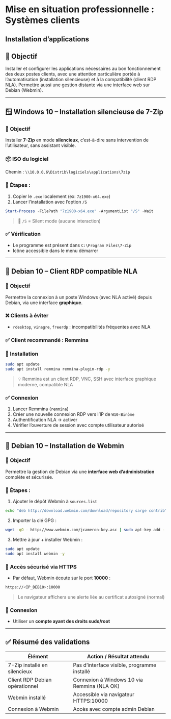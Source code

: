 # Mise en situation professionnelle : Systèmes clients

## Installation d’applications
## 🧱 Objectif

Installer et configurer les applications nécessaires au bon fonctionnement des deux postes clients, avec une attention particulière portée à l’automatisation (installation silencieuse) et à la compatibilité (client RDP NLA). Permettre aussi une gestion distante via une interface web sur Debian (Webmin).

---

## 🪟 Windows 10 – Installation silencieuse de 7-Zip

### 📄 Objectif

Installer **7-Zip** en mode **silencieux**, c’est-à-dire sans intervention de l’utilisateur, sans assistant visible.

### 📦 ISO du logiciel

Chemin : `\\10.0.0.6\Distrib\logiciels\applications\7zip`

### 🔧 Étapes :

1. Copier le `.exe` localement (ex: `7z1900-x64.exe`)
2. Lancer l’installation avec l’option `/S`

```powershell
Start-Process -FilePath "7z1900-x64.exe" -ArgumentList "/S" -Wait
```

> 🔕 `/S` = Silent mode (aucune interaction)

### ✅ Vérification

- Le programme est présent dans `C:\Program Files\7-Zip`
- Icône accessible dans le menu démarrer

---

## 🐧 Debian 10 – Client RDP compatible NLA

### 📄 Objectif

Permettre la connexion à un poste Windows (avec NLA activé) depuis Debian, via une interface **graphique**.

### ❌ Clients à éviter

- `rdesktop`, `vinagre`, `freerdp` : incompatibilités fréquentes avec NLA

### ✅ Client recommandé : **Remmina**

### 🔧 Installation

```bash
sudo apt update
sudo apt install remmina remmina-plugin-rdp -y
```

> 💡 Remmina est un client RDP, VNC, SSH avec interface graphique moderne, compatible NLA

### ✅ Connexion

1. Lancer Remmina (`remmina`)
2. Créer une nouvelle connexion RDP vers l’IP de `W10-Binôme`
3. Authentification NLA → activer
4. Vérifier l’ouverture de session avec compte utilisateur autorisé

---

## 🐧 Debian 10 – Installation de Webmin

### 📄 Objectif

Permettre la gestion de Debian via une **interface web d’administration** complète et sécurisée.

### 🔧 Étapes :

1. Ajouter le dépôt Webmin à `sources.list`

```bash
echo "deb http://download.webmin.com/download/repository sarge contrib" | sudo tee /etc/apt/sources.list.d/webmin.list
```

2. Importer la clé GPG :

```bash
wget -qO - http://www.webmin.com/jcameron-key.asc | sudo apt-key add -
```

3. Mettre à jour + installer Webmin :

```bash
sudo apt update
sudo apt install webmin -y
```

### 🔐 Accès sécurisé via HTTPS

- Par défaut, Webmin écoute sur le port **10000** :

```bash
https://<IP_DEB10>:10000
```

> Le navigateur affichera une alerte liée au certificat autosigné (normal)

### 👤 Connexion

- Utiliser un **compte ayant des droits sudo/root**

---

## ✅ Résumé des validations

|Élément|Action / Résultat attendu|
|---|---|
|7-Zip installé en silencieux|Pas d’interface visible, programme installé|
|Client RDP Debian opérationnel|Connexion à Windows 10 via Remmina (NLA OK)|
|Webmin installé|Accessible via navigateur HTTPS:10000|
|Connexion à Webmin|Accès avec compte admin Debian|

